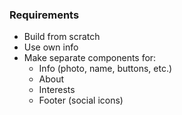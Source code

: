 ### Requirements

- Build from scratch
- Use own info
- Make separate components for:
  - Info (photo, name, buttons, etc.)
  - About
  - Interests
  - Footer (social icons)
